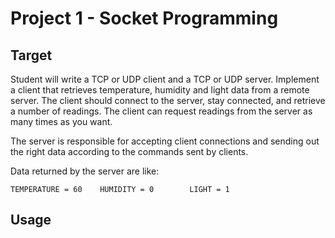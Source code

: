# Project 1 - Socket Programming

## Target

Student will write a TCP or UDP client and a TCP or UDP server. Implement a client that retrieves temperature, humidity and light data from a remote server. The client should connect to the server, stay connected, and retrieve a number of readings. The client can request readings from the server as many times as you want.

The server is responsible for accepting client connections and sending out the right data according to the commands sent by clients.

Data returned by the server are like:

```
TEMPERATURE = 60	HUMIDITY = 0		LIGHT = 1
```

## Usage
